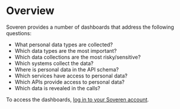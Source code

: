 # Overview


Soveren provides a number of dashboards that address the following questions:


* What personal data types are collected?
* Which data types are the most important?
* Which data collections are the most risky/sensitive?
* Which systems collect the data?
* Where is personal data in the API schema?
* Which services have access to personal data?
* Which APIs provide access to personal data?
* Which data is revealed in the calls?

To access the dashboards, [log in to your Soveren account](https://app.soveren.io/pii-types).
















